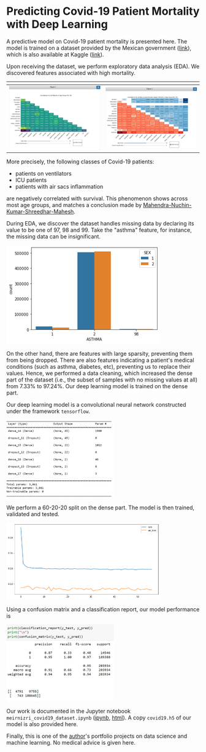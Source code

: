 # Predicting Covid-19 Patient Mortality with Deep Learning

A predictive model on Covid-19 patient mortality is presented here. The model is trained on a dataset provided by the Mexican government ([link](https://datos.gob.mx/busca/dataset/informacion-referente-a-casos-covid-19-en-mexico)), which is also available at Kaggle ([link](https://www.kaggle.com/datasets/meirnizri/covid19-dataset)).

Upon receiving the dataset, we perform exploratory data analysis (EDA). We discovered features associated with high mortality.

<table>
<thead><tr>
<th style="text-align:center"></th>
<th style="text-align:center"></th>
</tr>
</thead>
<tbody>
<tr>
<td style="text-align:center"><img src="img/heatmap_4050.jpg" style="width:400px;"/></td>
<td style="text-align:center"><img src="img/heatmap_4050_mf.jpg" style="width:400px;"/></td>
</tr>
</tbody>
</table>

More precisely, the following classes of Covid-19 patients:
* patients on ventilators
* ICU patients
* patients with air sacs inflammation

are negatively correlated with survival. This phenomenon shows across most age groups, and matches a conclusion made by [Mahendra-Nuchin-Kumar-Shreedhar-Mahesh](https://pubmed.ncbi.nlm.nih.gov/33966261/).

During EDA, we discover the dataset handles missing data by declaring its value to be one of 97, 98 and 99. Take the "asthma" feature, for instance, the missing data can be insignificant.

<img src="img/sns_coutplot_asthma.png" style="width:400px;"/>

On the other hand, there are features with large sparsity, preventing them from being dropped. There are also features indicating a patient's medical conditions (such as asthma, diabetes, etc), preventing us to replace their values. Hence, we performed a data cleaning,  which increased the dense part of the dataset (i.e., the subset of samples with no missing values at all) from 7.33% to 97.24%. Our deep learning model is trained on the dense part.

Our deep learning model is a convolutional neural network constructed under the framework `tensorflow`.

<img src="img/model_summary.jpg" style="width:280px;"/>

We perform a 60-20-20 split on the dense part. The model is then trained, validated and tested.

<img src="img/model_loss.png" style="width:400px;"/>

Using a confusion matrix and a classification report, our model performance is

<img src="img/model_evaluation.jpg" style="width:280px;"/>

Our work is documented in the Jupyter notebook `meirnizri_covid19_dataset.ipynb` ([ipynb](https://nbviewer.org/github/virchan/covid19_deep_learning/blob/main/meirnizri_covid19_dataset.ipynb), [html](https://htmlpreview.github.io/?https://github.com/virchan/covid19_deep_learning/blob/main/meirnizri_covid19_dataset.html)). A copy `covid19.h5` of our model is also provided here.

Finally, this is one of the [author](https://github.com/virchan)'s portfolio projects on data science and machine learning. No medical advice is given here.


